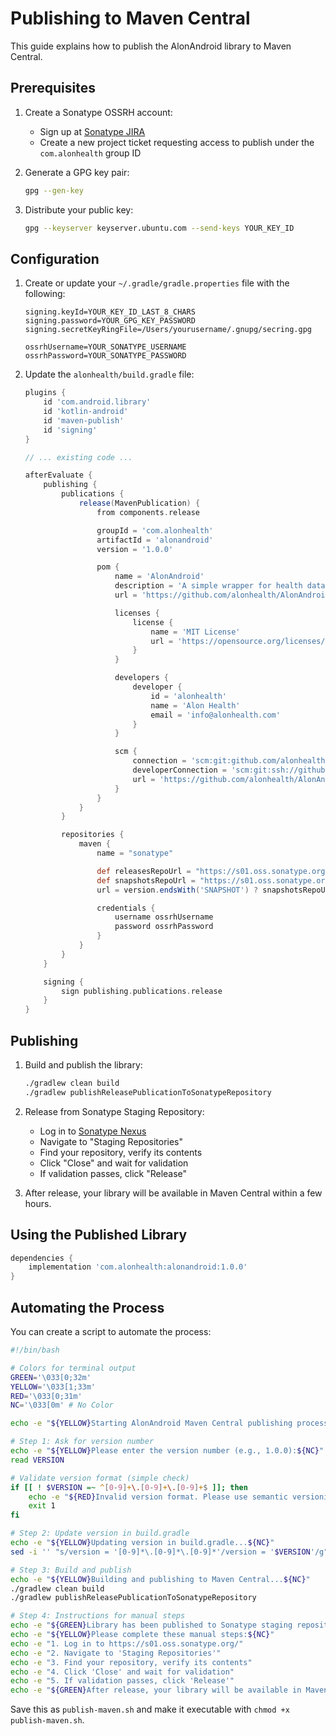 # Publishing to Maven Central

This guide explains how to publish the AlonAndroid library to Maven Central.

## Prerequisites

1. Create a Sonatype OSSRH account:

   - Sign up at [Sonatype JIRA](https://issues.sonatype.org/secure/Signup)
   - Create a new project ticket requesting access to publish under the `com.alonhealth` group ID

2. Generate a GPG key pair:

   ```bash
   gpg --gen-key
   ```

3. Distribute your public key:
   ```bash
   gpg --keyserver keyserver.ubuntu.com --send-keys YOUR_KEY_ID
   ```

## Configuration

1. Create or update your `~/.gradle/gradle.properties` file with the following:

   ```properties
   signing.keyId=YOUR_KEY_ID_LAST_8_CHARS
   signing.password=YOUR_GPG_KEY_PASSWORD
   signing.secretKeyRingFile=/Users/yourusername/.gnupg/secring.gpg

   ossrhUsername=YOUR_SONATYPE_USERNAME
   ossrhPassword=YOUR_SONATYPE_PASSWORD
   ```

2. Update the `alonhealth/build.gradle` file:

   ```gradle
   plugins {
       id 'com.android.library'
       id 'kotlin-android'
       id 'maven-publish'
       id 'signing'
   }

   // ... existing code ...

   afterEvaluate {
       publishing {
           publications {
               release(MavenPublication) {
                   from components.release

                   groupId = 'com.alonhealth'
                   artifactId = 'alonandroid'
                   version = '1.0.0'

                   pom {
                       name = 'AlonAndroid'
                       description = 'A simple wrapper for health data fetching on Android'
                       url = 'https://github.com/alonhealth/AlonAndroid'

                       licenses {
                           license {
                               name = 'MIT License'
                               url = 'https://opensource.org/licenses/MIT'
                           }
                       }

                       developers {
                           developer {
                               id = 'alonhealth'
                               name = 'Alon Health'
                               email = 'info@alonhealth.com'
                           }
                       }

                       scm {
                           connection = 'scm:git:github.com/alonhealth/AlonAndroid.git'
                           developerConnection = 'scm:git:ssh://github.com/alonhealth/AlonAndroid.git'
                           url = 'https://github.com/alonhealth/AlonAndroid/tree/main'
                       }
                   }
               }
           }

           repositories {
               maven {
                   name = "sonatype"

                   def releasesRepoUrl = "https://s01.oss.sonatype.org/service/local/staging/deploy/maven2/"
                   def snapshotsRepoUrl = "https://s01.oss.sonatype.org/content/repositories/snapshots/"
                   url = version.endsWith('SNAPSHOT') ? snapshotsRepoUrl : releasesRepoUrl

                   credentials {
                       username ossrhUsername
                       password ossrhPassword
                   }
               }
           }
       }

       signing {
           sign publishing.publications.release
       }
   }
   ```

## Publishing

1. Build and publish the library:

   ```bash
   ./gradlew clean build
   ./gradlew publishReleasePublicationToSonatypeRepository
   ```

2. Release from Sonatype Staging Repository:

   - Log in to [Sonatype Nexus](https://s01.oss.sonatype.org/)
   - Navigate to "Staging Repositories"
   - Find your repository, verify its contents
   - Click "Close" and wait for validation
   - If validation passes, click "Release"

3. After release, your library will be available in Maven Central within a few hours.

## Using the Published Library

```gradle
dependencies {
    implementation 'com.alonhealth:alonandroid:1.0.0'
}
```

## Automating the Process

You can create a script to automate the process:

```bash
#!/bin/bash

# Colors for terminal output
GREEN='\033[0;32m'
YELLOW='\033[1;33m'
RED='\033[0;31m'
NC='\033[0m' # No Color

echo -e "${YELLOW}Starting AlonAndroid Maven Central publishing process...${NC}"

# Step 1: Ask for version number
echo -e "${YELLOW}Please enter the version number (e.g., 1.0.0):${NC}"
read VERSION

# Validate version format (simple check)
if [[ ! $VERSION =~ ^[0-9]+\.[0-9]+\.[0-9]+$ ]]; then
    echo -e "${RED}Invalid version format. Please use semantic versioning (e.g., 1.0.0).${NC}"
    exit 1
fi

# Step 2: Update version in build.gradle
echo -e "${YELLOW}Updating version in build.gradle...${NC}"
sed -i '' "s/version = '[0-9]*\.[0-9]*\.[0-9]*'/version = '$VERSION'/g" alonhealth/build.gradle

# Step 3: Build and publish
echo -e "${YELLOW}Building and publishing to Maven Central...${NC}"
./gradlew clean build
./gradlew publishReleasePublicationToSonatypeRepository

# Step 4: Instructions for manual steps
echo -e "${GREEN}Library has been published to Sonatype staging repository.${NC}"
echo -e "${YELLOW}Please complete these manual steps:${NC}"
echo -e "1. Log in to https://s01.oss.sonatype.org/"
echo -e "2. Navigate to 'Staging Repositories'"
echo -e "3. Find your repository, verify its contents"
echo -e "4. Click 'Close' and wait for validation"
echo -e "5. If validation passes, click 'Release'"
echo -e "${GREEN}After release, your library will be available in Maven Central within a few hours.${NC}"
```

Save this as `publish-maven.sh` and make it executable with `chmod +x publish-maven.sh`.
